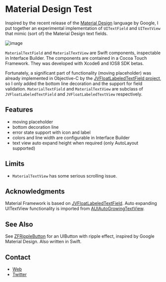 # Material Design Test

Inspired by the recent release of the [Material Design](http://www.google.com/design/) language by Google, I put together an experimental implementation of `UITextField` and `UITextView` that mimic (sort of) the Material Design text fields.
 
![image](http://f.cl.ly/items/1F1g2A311R2r3r1y1G2S/MaterialFramework.gif)

`MaterialTextField` and `MaterialTextView` are Swift components, inspectable in Interface Builder. The components are contained in a Cocoa Touch Framework. They was developed with Xcode6 and IOS8 SDK betas.

Fortunately, a significant part of functionality (moving placeholder) was already implemented in Objective-C by the [JVFloatLabeledTextField project](https://github.com/jverdi/JVFloatLabeledTextField), so I only added the bottom line decoration and the support for field validation. `MaterialTextField` and `MaterialTextView` are subclass of `JVFloatLabeledTextField` and `JVFloatLabeledTextView` respectively.

## Features
- moving placeholder
- bottom decoration line
- error state support with icon and label
- colors and line width are configurable in Interface Builder
- text view auto expand height when required (only AutoLayout supported) 

## Limits
- `MaterialTextView` has some serious scrolling issue.

## Acknowledgments
Material Framework is based on [JVFloatLabeledTextField](https://github.com/jverdi/JVFloatLabeledTextField). Auto expanding UITextView functionality is imported from [AUIAutoGrowingTextView](https://github.com/adam-siton/AUIAutoGrowingTextView).

## See Also
See [ZFRippleButton](https://github.com/zoonooz/ZFRippleButton) for an UIButton with ripple effect, inspired by Google Material Design. Also written in Swift.

## Contact

- [Web](http://bigatti.it) 
- [Twitter](https://twitter.com/mbigatti)
